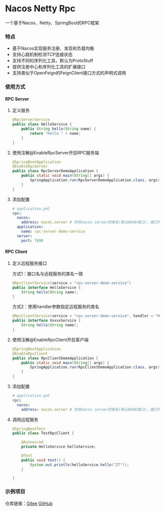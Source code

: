 # Nacos Netty Rpc

一个基于Nacos、Netty、SpringBoot的RPC框架

### 特点

- 基于Nacos实现服务注册、发现和负载均衡
- 支持心跳机制检测TCP连接状态
- 支持不同的序列化工具，默认为ProtoStuff
- 提供注册中心和序列化工具的扩展接口
- 支持类似于OpenFeign的FeignClient接口方式的声明式调用

### 使用方式

#### RPC Server

1. 定义服务

   ```Java
   @RpcServerService
   public class HelloService {
       public String hello(String name) {
           return "hello " + name;
       }
   }
   ```

2. 使用注解@EnableRpcServer开启RPC服务端

   ```java
   @SpringBootApplication
   @EnableRpcServer
   public class RpcServerDemoApplication {
       public static void main(String[] args) {
           SpringApplication.run(RpcServerDemoApplication.class, args);
       }
   }
   ```

3. 添加配置

   ```yaml
   # application.yml
   rpc:
     nacos:
       address: nacos.server # 你的nacos server的域名(默认8848端口)，或{IP}:{Port}
     application:
       name: rpc-server-demo-service
     server:
       port: 7890
   ```

   

#### RPC Client

1. 定义远程服务接口

   方式1：接口名与远程服务的类名一致

   ```java
   @RpcClientService(service = "rpc-server-demo-service")
   public interface HelloService {
       String hello(String name);
   }
   ```

   方式2：使用handler参数指定远程服务的类名

   ```java
   @RpcClientService(service = "rpc-server-demo-service", handler = "HelloService")
   public interface XxxxxService {
       String hello(String name);
   }
   ```

2. 使用注解@EnableRpcClient开启客户端

   ```java
   @SpringBootApplication
   @EnableRpcClient
   public class RpcClientDemoApplication {
       public static void main(String[] args) {
           SpringApplication.run(RpcClientDemoApplication.class, args);
       }
   }
   ```

3. 添加配置

   ```yaml
   # application.yml
   rpc:
     nacos:
       address: nacos.server # 你的nacos server的域名(默认8848端口)，或{IP}:{Port}4
   ```

4. 调用远程服务

   ```java
   @SpringBootTest
   public class TestRpcClient {
   
       @Autowired
       private HelloService helloService;
   
       @Test
       public void test() {
           System.out.println(helloService.hello("ZT"));
       }
   
   }

### 示例项目

仓库链接：[Gitee](https://gitee.com/zengtao321/nacos-netty-rpc-demo) [GitHub](https://github.com/ztibeike/nacos-netty-rpc-demo)


